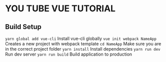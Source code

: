 # YOU TUBE VUE TUTORIAL

## Build Setup
`yarn global add vue-cli` Install vue-cli globally
`vue init webpack NameApp` Creates a new project with webpack template
`cd NameApp` Make sure you are in the correct project folder
`yarn install`  Install dependencies
`yarn run dev` Run dev server
`yarn run build` Build application to production
